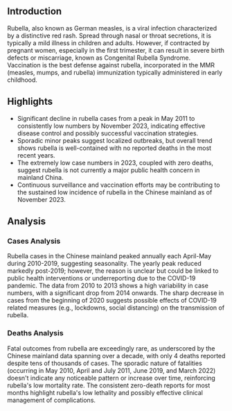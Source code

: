 ## Introduction

Rubella, also known as German measles, is a viral infection characterized by a distinctive red rash. Spread through nasal or throat secretions, it is typically a mild illness in children and adults. However, if contracted by pregnant women, especially in the first trimester, it can result in severe birth defects or miscarriage, known as Congenital Rubella Syndrome. Vaccination is the best defense against rubella, incorporated in the MMR (measles, mumps, and rubella) immunization typically administered in early childhood.
## Highlights

- Significant decline in rubella cases from a peak in May 2011 to consistently low numbers by November 2023, indicating effective disease control and possibly successful vaccination strategies. <br/>
- Sporadic minor peaks suggest localized outbreaks, but overall trend shows rubella is well-contained with no reported deaths in the most recent years. <br/>
- The extremely low case numbers in 2023, coupled with zero deaths, suggest rubella is not currently a major public health concern in mainland China. <br/>
- Continuous surveillance and vaccination efforts may be contributing to the sustained low incidence of rubella in the Chinese mainland as of November 2023.
## Analysis

### Cases Analysis
Rubella cases in the Chinese mainland peaked annually each April-May during 2010-2019, suggesting seasonality. The yearly peak reduced markedly post-2019; however, the reason is unclear but could be linked to public health interventions or underreporting due to the COVID-19 pandemic. The data from 2010 to 2013 shows a high variability in case numbers, with a significant drop from 2014 onwards. The sharp decrease in cases from the beginning of 2020 suggests possible effects of COVID-19 related measures (e.g., lockdowns, social distancing) on the transmission of rubella.

### Deaths Analysis
Fatal outcomes from rubella are exceedingly rare, as underscored by the Chinese mainland data spanning over a decade, with only 4 deaths reported despite tens of thousands of cases. The sporadic nature of fatalities (occurring in May 2010, April and July 2011, June 2019, and March 2022) doesn't indicate any noticeable pattern or increase over time, reinforcing rubella's low mortality rate. The consistent zero-death reports for most months highlight rubella's low lethality and possibly effective clinical management of complications.
